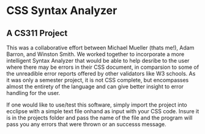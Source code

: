 # CSS Syntax Analyzer
## A CS311 Project

This was a collaborative effort between Michael Mueller (thats me!), Adam Barron, and Winston Smith. We worked together to incorporate a more intelligent Syntax Analyzer that would be able to help desribe to the user where there may be errors in their CSS document, in comparsion to some of the unreadible error reports offered by other validators like W3 schools. As it was only a semester project, it is not CSS complete, but encompasses almost the entirety of the language and can give better insight to error handling for the user.

If one would like to use/test this software, simply import the project into ecclipse with a simple text file onhand as input with your CSS code. Insure it is in the projects folder and pass the name of the file and the program will pass you any errors that were thrown or an successs message.
